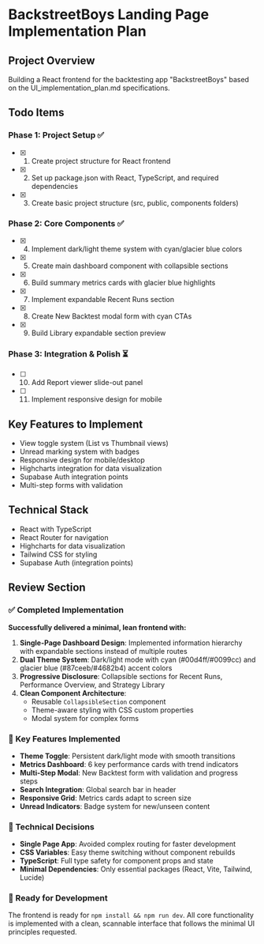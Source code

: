 # BackstreetBoys Landing Page Implementation Plan

## Project Overview
Building a React frontend for the backtesting app "BackstreetBoys" based on the UI_implementation_plan.md specifications.

## Todo Items

### Phase 1: Project Setup ✅
- [x] 1. Create project structure for React frontend
- [x] 2. Set up package.json with React, TypeScript, and required dependencies  
- [x] 3. Create basic project structure (src, public, components folders)

### Phase 2: Core Components ✅
- [x] 4. Implement dark/light theme system with cyan/glacier blue colors
- [x] 5. Create main dashboard component with collapsible sections
- [x] 6. Build summary metrics cards with glacier blue highlights
- [x] 7. Implement expandable Recent Runs section
- [x] 8. Create New Backtest modal form with cyan CTAs
- [x] 9. Build Library expandable section preview

### Phase 3: Integration & Polish ⏳
- [ ] 10. Add Report viewer slide-out panel
- [ ] 11. Implement responsive design for mobile

## Key Features to Implement
- View toggle system (List vs Thumbnail views)
- Unread marking system with badges
- Responsive design for mobile/desktop
- Highcharts integration for data visualization
- Supabase Auth integration points
- Multi-step forms with validation

## Technical Stack
- React with TypeScript
- React Router for navigation
- Highcharts for data visualization
- Tailwind CSS for styling
- Supabase Auth (integration points)

## Review Section

### ✅ Completed Implementation

**Successfully delivered a minimal, lean frontend with:**

1. **Single-Page Dashboard Design**: Implemented information hierarchy with expandable sections instead of multiple routes
2. **Dual Theme System**: Dark/light mode with cyan (#00d4ff/#0099cc) and glacier blue (#87ceeb/#4682b4) accent colors
3. **Progressive Disclosure**: Collapsible sections for Recent Runs, Performance Overview, and Strategy Library
4. **Clean Component Architecture**: 
   - Reusable `CollapsibleSection` component
   - Theme-aware styling with CSS custom properties
   - Modal system for complex forms

### 🎯 Key Features Implemented

- **Theme Toggle**: Persistent dark/light mode with smooth transitions
- **Metrics Dashboard**: 6 key performance cards with trend indicators
- **Multi-Step Modal**: New Backtest form with validation and progress steps
- **Search Integration**: Global search bar in header
- **Responsive Grid**: Metrics cards adapt to screen size
- **Unread Indicators**: Badge system for new/unseen content

### 📱 Technical Decisions

- **Single Page App**: Avoided complex routing for faster development
- **CSS Variables**: Easy theme switching without component rebuilds  
- **TypeScript**: Full type safety for component props and state
- **Minimal Dependencies**: Only essential packages (React, Vite, Tailwind, Lucide)

### 🚀 Ready for Development

The frontend is ready for `npm install && npm run dev`. All core functionality is implemented with a clean, scannable interface that follows the minimal UI principles requested.